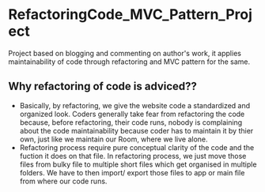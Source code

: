 # RefactoringCode_MVC_Pattern_Project
Project based on blogging and commenting on author's work, it applies maintainability  of code through refactoring and MVC pattern for the same.

## Why refactoring of code is adviced??
  - Basically, by refactoring, we give the website code a standardized and organized look. Coders generally take fear from refactoring the code because, before refactoring, their code runs, nobody is complaining about the code maintainability because coder has to maintain it by thier own, just like we maintain our Room, where we live alone.
  - Refactoring process require pure conceptual clarity of the code and the fuction it does on that file. In refactoring process, we just move those files from bulky file to multiple short files which get organised in multiple folders. We have to then import/ export those files to app or main file from where our code runs.
